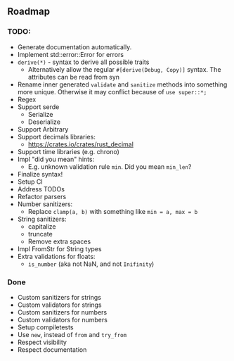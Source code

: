 ## Roadmap

### TODO:
* Generate documentation automatically.
* Implement std::error::Error for errors
* `derive(*)` - syntax to derive all possible traits
  * Alternatively allow the regular `#[derive(Debug, Copy)]` syntax. The attributes can be read from syn
* Rename inner generated `validate` and `sanitize` methods into something more unique. Otherwise it may conflict because of `use super::*;`
* Regex
* Support serde
  * Serialize
  * Deserialize
* Support Arbitrary
* Support decimals libraries:
  * https://crates.io/crates/rust_decimal
* Support time libraries (e.g. chrono)
* Impl  "did you mean" hints:
  * E.g. unknown validation rule `min`. Did you mean `min_len`?
* Finalize syntax!
* Setup CI
* Address TODOs
* Refactor parsers
* Number sanitizers:
  * Replace `clamp(a, b)` with something like `min = a, max = b`
* String sanitizers:
  * capitalize
  * truncate
  * Remove extra spaces
* Impl FromStr for String types
* Extra validations for floats:
  * `is_number` (aka not NaN, and not `Inifinity`)


### Done
* Custom sanitizers for strings
* Custom validators for strings
* Custom sanitizers for numbers
* Custom validators for numbers
* Setup compiletests
* Use `new`, instead of `from` and `try_from`
* Respect visibility
* Respect documentation
